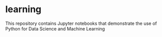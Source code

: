 # learning
This repository contains Jupyter notebooks that demonstrate the use of Python for Data Science and Machine Learning
